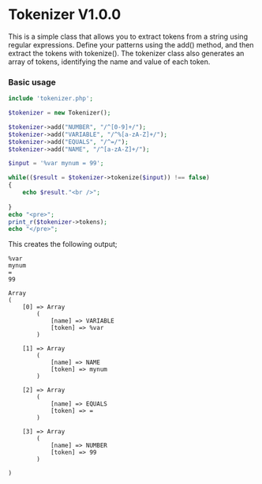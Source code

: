 # Tokenizer V1.0.0

This is a simple class that allows you to extract tokens from a string using regular expressions.
Define your patterns using the add() method, and then extract the tokens with tokenize().
The tokenizer class also generates an array of tokens, identifying the name and value of each token.

### Basic usage

```php
include 'tokenizer.php';

$tokenizer = new Tokenizer();

$tokenizer->add("NUMBER", "/^[0-9]+/");
$tokenizer->add("VARIABLE", "/^%[a-zA-Z]+/");
$tokenizer->add("EQUALS", "/^=/");
$tokenizer->add("NAME", "/^[a-zA-Z]+/");

$input = '%var mynum = 99';

while(($result = $tokenizer->tokenize($input)) !== false)
{    
    echo $result."<br />";
    
}
echo "<pre>";
print_r($tokenizer->tokens);
echo "</pre>";
```

This creates the following output;

```
%var
mynum
=
99

Array
(
    [0] => Array
        (
            [name] => VARIABLE
            [token] => %var
        )

    [1] => Array
        (
            [name] => NAME
            [token] => mynum
        )

    [2] => Array
        (
            [name] => EQUALS
            [token] => =
        )

    [3] => Array
        (
            [name] => NUMBER
            [token] => 99
        )

)
```
